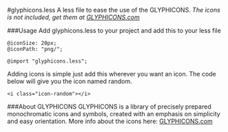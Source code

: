 #glyphicons.less
A less file to ease the use of the GLYPHICONS. *The icons is not included, get them at [GLYPHICONS.com](http://glyphicons.com/)*

###Usage
Add glyphicons.less to your project and add this to your less file

    @iconSize: 20px;
    @iconPath: "png/";

    @import "glyphicons.less";

Adding icons is simple just add this wherever you want an icon. The code below will give you the icon named random.
    
    <i class="icon-random"></i>
    
###About GLYPHICONS
GLYPHICONS is a library of precisely prepared monochromatic icons and symbols, created with an emphasis on simplicity and easy orientation.
More info about the icons here: [GLYPHICONS.com](http://glyphicons.com/)